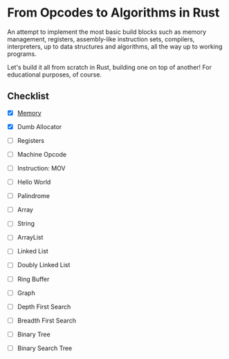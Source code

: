 # From Opcodes to Algorithms in Rust

An attempt to implement the most basic build blocks such as memory management, registers, assembly-like instruction sets, compilers, interpreters, up to data structures and algorithms, all the way up to working programs.

Let's build it all from scratch in Rust, building one on top of another! For educational purposes, of course.

## Checklist

- [x] [Memory](./src/mem/mod.rs)
- [x] Dumb Allocator
- [ ] Registers
- [ ] Machine Opcode
- [ ] Instruction: MOV
- [ ] Hello World
- [ ] Palindrome
- [ ] Array
- [ ] String
- [ ] ArrayList
- [ ] Linked List
- [ ] Doubly Linked List
- [ ] Ring Buffer
- [ ] Graph
- [ ] Depth First Search
- [ ] Breadth First Search
- [ ] Binary Tree
- [ ] Binary Search Tree

